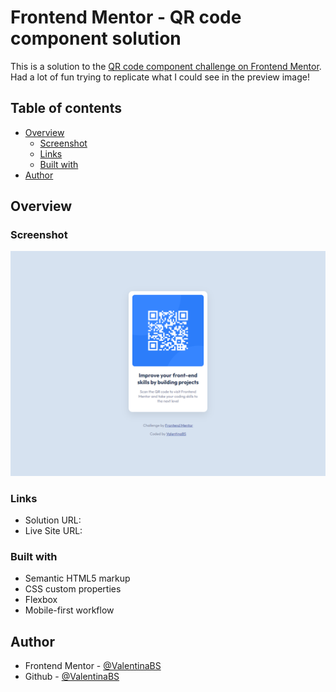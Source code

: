 # Frontend Mentor - QR code component solution

This is a solution to the [QR code component challenge on Frontend Mentor](https://www.frontendmentor.io/challenges/qr-code-component-iux_sIO_H). Had a lot of fun trying to replicate what I could see in the preview image! 

## Table of contents

- [Overview](#overview)
  - [Screenshot](#screenshot)
  - [Links](#links)
  - [Built with](#built-with)
- [Author](#author)

## Overview

### Screenshot

![preview image](./design/results-preview.png)

### Links

- Solution URL: [](https://www.frontendmentor.io/solutions/qr-code-component-aLkPYh6hP9)
- Live Site URL: [](https://vercel.com/valentinabs/qr-code-component)

### Built with

- Semantic HTML5 markup
- CSS custom properties
- Flexbox
- Mobile-first workflow

## Author

- Frontend Mentor - [@ValentinaBS](https://www.frontendmentor.io/profile/ValentinaBS)
- Github - [@ValentinaBS](https://github.com/ValentinaBS)




